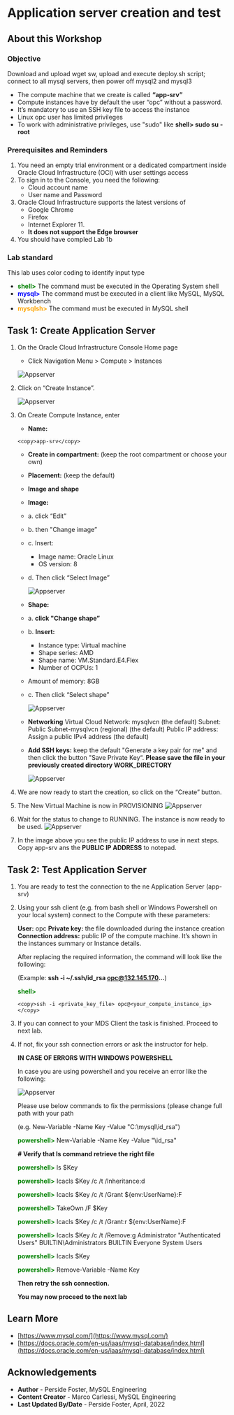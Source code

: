 # Application server creation and test

## About this Workshop

### Objective

Download and upload wget sw, upload and execute deploy.sh script; connect to all mysql servers, then power off mysql2 and mysql3

* The compute machine that we create is called **“app-srv”**
* Compute instances have by default the user “opc” without a password.
* It’s mandatory to use an SSH key file to access the instance
* Linux opc user has limited privileges
* To work with administrative privileges, use "sudo" like **shell> sudo su - root**

### Prerequisites and Reminders

1. You need an empty trial environment or a dedicated compartment inside Oracle Cloud Infrastructure (OCI) with user settings access
2. To sign in to the Console, you need the following:
    * Cloud account name
    * User name and Password
3. Oracle Cloud Infrastructure supports the latest versions of
    * Google Chrome
    * Firefox
    * Internet Explorer 11.
    * **It does not support the Edge browser**
4. You should have compled Lab 1b

### Lab standard

This lab uses color coding to identify input type

* **<span style="color:green">shell></span>** The command must be executed in the Operating System shell
* **<span style="color:blue">mysql></span>** The command must be executed in a client like MySQL, MySQL Workbench
* **<span style="color:orange">mysqlsh></span>** The command must be executed in MySQL shell

## Task 1:  Create Application Server

1. On the Oracle Cloud Infrastructure Console Home page

    * Click Navigation Menu > Compute > Instances

    ![Appserver](images/appserver-1.png " ")
2. Click on “Create Instance”.

    ![Appserver](images/appserver-2.png " ")

3. On Create Compute Instance, enter

    * **Name:**

    ```text
    <copy>app-srv</copy>
    ```

    * **Create in compartment:** (keep the root compartment or choose your own)
    * **Placement:** (keep the default)
    * **Image and shape**

    * **Image:**
    * a. click “Edit”
    * b. then "Change image”
    * c. Insert:
        * Image name: Oracle Linux
        * OS version: 8
    * d. Then click “Select Image”

        ![Appserver](images/appserver-2.png " ")

    * **Shape:**
    * a. **click "Change shape”**
    * b. **Insert:**
        * Instance type: Virtual machine
        * Shape series: AMD
        * Shape name: VM.Standard.E4.Flex
        * Number of OCPUs: 1
    * Amount of memory: 8GB
    * c. Then click “Select shape”

        ![Appserver](images/appserver-4.png " ")

    * **Networking**
    Virtual Cloud Network: mysqlvcn (the default)
    Subnet: Public Subnet-mysqlvcn (regional) (the default)
    Public IP address: Assign a public IPv4 address (the default)

    * **Add SSH keys:** keep the default "Generate a key pair for me" and then click the button "Save Private Key“. **Please save the file in your previously created directory WORK_DIRECTORY**

        ![Appserver](images/appserver-5.png " ")

4. We are now ready to start the creation, so click on the “Create” button.
5. The New Virtual Machine is now in PROVISIONING
    ![Appserver](images/appserver-6.png " ")
6. Wait for the status to change to RUNNING. The instance is now ready to be used.
    ![Appserver](images/appserver-7.png " ")
7. In the image above you see the public IP address to use in next steps.  Copy app-srv ans the **PUBLIC IP ADDRESS** to notepad.

## Task 2: Test Application Server

1. You are ready to test the connection to the ne Application Server (app-srv)

2. Using your ssh client (e.g. from bash shell or Windows Powershell on your local system) connect to the Compute with these parameters:

    **User:** opc
    **Private key:** the file downloaded during the instance creation
    **Connection address:** public IP of the compute machine. It’s shown in the instances summary or Instance details.

    After replacing the required information, the command will look like the following:

    (Example: **ssh -i ~/.ssh/id_rsa opc@132.145.170...**)

    **<span style="color:green">shell></span>**

    ```text
    <copy>ssh -i <private_key_file> opc@<your_compute_instance_ip></copy>
    ```

3. If you can connect to your MDS Client the task is finished. Proceed to next lab.

4. If not, fix your ssh connection errors or ask the instructor for help.

    **IN CASE OF ERRORS WITH WINDOWS POWERSHELL**

    In case you are using powershell and you receive an error like the following:

    ![Appserver](images/appserver-8.png " ")

    Please use below commands to fix the permissions (please change full path with your path

    (e.g. New-Variable -Name Key -Value "C:\mysql\id_rsa")

    **<span style="color:green">powershell></span>** New-Variable -Name Key -Value "<full path>\id_rsa"

    **\# Verify that ls command retrieve the right file**

    **<span style="color:green">powershell></span>** ls $Key

    **<span style="color:green">powershell></span>** Icacls $Key /c /t /Inheritance:d

    **<span style="color:green">powershell></span>** Icacls $Key /c /t /Grant ${env:UserName}:F

    **<span style="color:green">powershell></span>** TakeOwn /F $Key

    **<span style="color:green">powershell></span>** Icacls $Key /c /t /Grant:r ${env:UserName}:F

    **<span style="color:green">powershell></span>** Icacls $Key /c /t /Remove:g Administrator "Authenticated Users" BUILTIN\Administrators BUILTIN Everyone System Users

    **<span style="color:green">powershell></span>** Icacls $Key

    **<span style="color:green">powershell></span>** Remove-Variable -Name Key

    **Then retry the ssh connection.**

    **You may now proceed to the next lab**

## Learn More

* [https://www.mysql.com/](https://www.mysql.com/)
* [https://docs.oracle.com/en-us/iaas/mysql-database/index.html](https://docs.oracle.com/en-us/iaas/mysql-database/index.html)

## Acknowledgements

* **Author** - Perside Foster, MySQL Engineering
* **Content Creator** -  Marco Carlessi, MySQL Engineering
* **Last Updated By/Date** - Perside Foster, April, 2022
